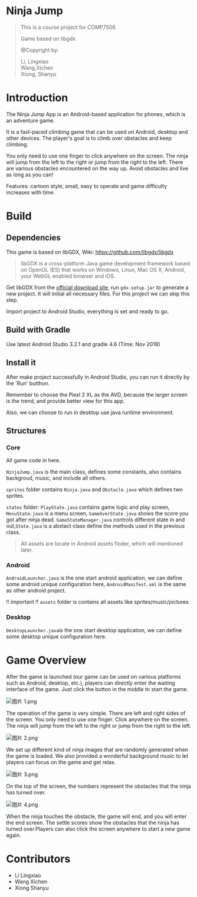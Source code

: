 Ninja Jump
============

> This is a course project for COMP7506
> 
> Game based on libgdx
> 
> @Copyright by:
> 
> Li, Lingxiao   
> Wang,Xichen     
> Xiong, Shanyu
 
 

Introduction 
============

The Ninja Jump App is an Android-based application for phones, which is an adventure game.


It is a fast-paced climbing game that can be used on Android, desktop and other devices. The player's goal is to climb over obstacles and keep climbing. 

You only need to use one finger to click anywhere on the screen. The ninja will jump from the left to the right or jump from the right to the left. There are various obstacles encountered on the way up. Avoid obstacles and live as long as you can!

Features: cartoon style, small, easy to operate and game difficulty increases with time.


Build
=======
Dependencies
--------
This game is based on libGDX, Wiki: https://github.com/libgdx/libgdx

>libGDX is a cross-platform Java game development framework based on OpenGL (ES) that works on Windows, Linux, Mac OS X, Android, your WebGL enabled browser and iOS.

Get libGDX from the [official download site](http://libgdx.badlogicgames.com/download.html), run `gdx-setup.jar` to generate a new project. It will initial all necessary files. For this project we can skip this step.

Import project to Android Studio, everything is set and ready to go.




Build with Gradle
-------

Use latest Android Studio 3.2.1 and gradle 4.6 (Time: Nov 2018)

Install it 
-------

After make project successfully in Android Studio, you can run it directly by the 'Run' butthon. 

Remember to choose the Piexl 2 XL as the AVD, because the larger screen is the trend, and provide better view for this app.

Also, we can choose to run in desktop use java runtime environment.

Structures 
-------
### Core

All game code in here.

`NinjaJump.java` is the main class, defines some constants, also contains backgroud, music, and include all others.

`sprites` folder contains `Ninja.java` and `Obstacle.java` which defines two sprites.

`states` folder: `PlayState.java` contains game logic and play screen, `MenuState.java` is a menu screen, `GameOverState.java` shows the score you got after ninja dead. `GameStateManager.java` controls different state in and out,`State.java` is a abstact class define the methods used in the previous class.

>All assets are locate in Android assets floder, which will mentioned later.

### Android 

`AndroidLauncher.java` is the one start android application, we can define some android unique configuration here, `AndroidManifest.xml` is the same as other android project.

!! important !!
`assets` folder is contains all assets like sprites/music/pictures 

### Desktop 

`DesktopLauncher.java`is the one start desktop  application, we can define some desktop unique configuration here.

Game Overview 
=======
After the game is launched (our game can be used on various platforms such as Android, desktop, etc.), players can directly enter the waiting interface of the game. Just click the button in the middle to start the game.


  ![图片 1.png](https://i.loli.net/2018/11/28/5bfe4e37a0edb.png)
  
  
The operation of the game is very simple. There are left and right sides of the screen. You only need to use one finger. Click anywhere on the screen. The ninja will jump from the left to the right or jump from the right to the left.


 ![图片 2.png](https://i.loli.net/2018/11/28/5bfe4e373c251.png)  

We set up different kind of ninja images that are randomly generated when the game is loaded. We also provided a wonderful background music to let players can focus on the game and get relax.

![图片 3.png](https://i.loli.net/2018/11/28/5bfe4e373d886.png)
  
  
On the top of the screen, the numbers represent the obstacles that the ninja has turned over.


![图片 4.png](https://i.loli.net/2018/11/28/5bfe4e373d453.png)
  
  
When the ninja touches the obstacle, the game will end, and you will enter the end screen. The settle scores show the obstacles that the ninja has turned over.Players can also click the screen anywhere to start a new game again.



Contributors 
======

* Li Lingxiao
* Wang Xichen
* Xiong Shanyu

